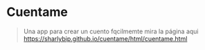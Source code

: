 # Cuentame 
> Una app para crear un cuento fqcilmemte
> mira la página aqui
> https://sharlybip.github.io/cuentame/html/cuentame.html
